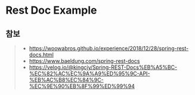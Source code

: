 # Rest Doc Example

## 참보 
>* https://woowabros.github.io/experience/2018/12/28/spring-rest-docs.html
>* https://www.baeldung.com/spring-rest-docs
>* https://velog.io/@kingcjy/Spring-REST-Docs%EB%A5%BC-%EC%82%AC%EC%9A%A9%ED%95%9C-API-%EB%AC%B8%EC%84%9C-%EC%9E%90%EB%8F%99%ED%99%94

